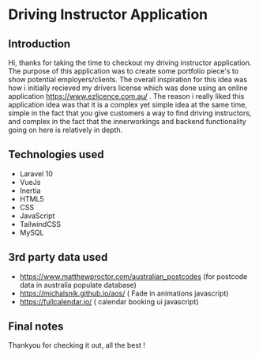 # Driving Instructor Application

## Introduction
	
Hi, thanks for taking the time to checkout my driving instructor application. The purpose of this application
was to create some portfolio piece's to show potential employers/clients. The overall inspiration for this idea
was how i initially recieved my drivers license which was done using an online application https://www.ezlicence.com.au/ . The reason i really liked this application idea was that it is a complex yet simple idea at
the same time, simple in the fact that you give customers a way to find driving instructors, and complex in the fact
that the innerworkings and backend functionality going on here is relatively in depth.

## Technologies used
	
* Laravel 10
* VueJs
* Inertia
* HTML5
* CSS
* JavaScript
* TailwindCSS
* MySQL

## 3rd party data used

* https://www.matthewproctor.com/australian_postcodes (for postcode data in australia populate database)
* https://michalsnik.github.io/aos/ ( Fade in animations javascript)
* https://fullcalendar.io/ ( calendar booking ui javascript)

## Final notes

Thankyou for checking it out, all the best !